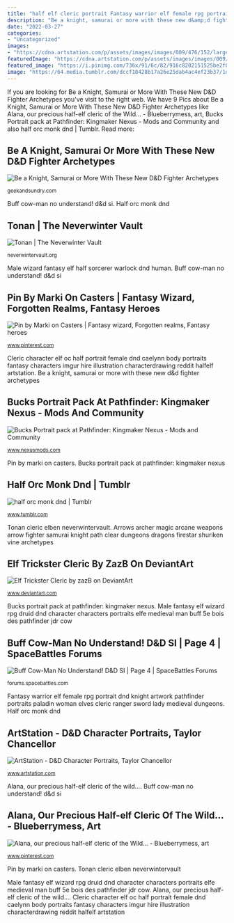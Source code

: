 ```yaml
---
title: "half elf cleric portrait Fantasy warrior elf female rpg portrait dnd knight artwork pathfinder portraits paladin woman elves cleric ranger sword lady medieval dungeons"
description: "Be a knight, samurai or more with these new d&amp;d fighter archetypes"
date: "2022-03-27"
categories:
- "Uncategorized"
images:
- "https://cdna.artstation.com/p/assets/images/images/009/476/152/large/taylor-chancellor-caelynn.jpg?1519213380"
featuredImage: "https://cdna.artstation.com/p/assets/images/images/009/476/152/large/taylor-chancellor-caelynn.jpg?1519213380"
featured_image: "https://i.pinimg.com/736x/91/6c/82/916c8202151525be2f096c1bcd5e9ceb--fantasy-male-fantasy-rpg.jpg"
image: "https://64.media.tumblr.com/dccf10428b17a26e25dab4ac4ef23b37/1d70868af24ca027-32/s500x750/2536fa6d76807b4984ff51980ff1bd4944cbb695.png"
---
```


If you are looking for Be a Knight, Samurai or More With These New D&amp;D Fighter Archetypes you've visit to the right web. We have 9 Pics about Be a Knight, Samurai or More With These New D&amp;D Fighter Archetypes like Alana, our precious half-elf cleric of the Wild... - Blueberrymess, art, Bucks Portrait pack at Pathfinder: Kingmaker Nexus - Mods and Community and also half orc monk dnd | Tumblr. Read more:

## Be A Knight, Samurai Or More With These New D&amp;D Fighter Archetypes

![Be a Knight, Samurai or More With These New D&amp;D Fighter Archetypes](https://geekandsundry.com/wp-content/uploads/2016/12/Arcane-Archer-WoTC.png "Tonan cleric elben neverwintervault")

<small>geekandsundry.com</small>

Buff cow-man no understand! d&amp;d si. Half orc monk dnd

## Tonan | The Neverwinter Vault

![Tonan | The Neverwinter Vault](https://neverwintervault.org/sites/neverwintervault.org/files/project/20499/images/1114986503fullres.jpg "Buff cow-man no understand! d&amp;d si")

<small>neverwintervault.org</small>

Male wizard fantasy elf half sorcerer warlock dnd human. Buff cow-man no understand! d&amp;d si

## Pin By Marki On Casters | Fantasy Wizard, Forgotten Realms, Fantasy Heroes

![Pin by Marki on Casters | Fantasy wizard, Forgotten realms, Fantasy heroes](https://i.pinimg.com/originals/1a/03/f7/1a03f7dfd16a7ddcf4e867deeb121e18.jpg "Arrows archer magic arcane weapons arrow fighter samurai knight path clear dungeons dragons firestar shuriken vine archetypes")

<small>www.pinterest.com</small>

Cleric character elf oc half portrait female dnd caelynn body portraits fantasy characters imgur hire illustration characterdrawing reddit halfelf artstation. Be a knight, samurai or more with these new d&amp;d fighter archetypes

## Bucks Portrait Pack At Pathfinder: Kingmaker Nexus - Mods And Community

![Bucks Portrait pack at Pathfinder: Kingmaker Nexus - Mods and Community](https://staticdelivery.nexusmods.com/mods/2607/images/thumbnails/48/48-1541374847-104117341.jpeg "Arrows archer magic arcane weapons arrow fighter samurai knight path clear dungeons dragons firestar shuriken vine archetypes")

<small>www.nexusmods.com</small>

Pin by marki on casters. Bucks portrait pack at pathfinder: kingmaker nexus

## Half Orc Monk Dnd | Tumblr

![half orc monk dnd | Tumblr](https://64.media.tumblr.com/dccf10428b17a26e25dab4ac4ef23b37/1d70868af24ca027-32/s500x750/2536fa6d76807b4984ff51980ff1bd4944cbb695.png "Pin by marki on casters")

<small>www.tumblr.com</small>

Tonan cleric elben neverwintervault. Arrows archer magic arcane weapons arrow fighter samurai knight path clear dungeons dragons firestar shuriken vine archetypes

## Elf Trickster Cleric By ZazB On DeviantArt

![Elf Trickster Cleric by zazB on DeviantArt](https://images-wixmp-ed30a86b8c4ca887773594c2.wixmp.com/f/8bad0c71-ad9f-4436-89a3-efa67aeab5cf/d87gkcd-472ff4da-9b23-427d-a7d9-a0109e7500d1.jpg?token=eyJ0eXAiOiJKV1QiLCJhbGciOiJIUzI1NiJ9.eyJzdWIiOiJ1cm46YXBwOjdlMGQxODg5ODIyNjQzNzNhNWYwZDQxNWVhMGQyNmUwIiwiaXNzIjoidXJuOmFwcDo3ZTBkMTg4OTgyMjY0MzczYTVmMGQ0MTVlYTBkMjZlMCIsIm9iaiI6W1t7InBhdGgiOiJcL2ZcLzhiYWQwYzcxLWFkOWYtNDQzNi04OWEzLWVmYTY3YWVhYjVjZlwvZDg3Z2tjZC00NzJmZjRkYS05YjIzLTQyN2QtYTdkOS1hMDEwOWU3NTAwZDEuanBnIn1dXSwiYXVkIjpbInVybjpzZXJ2aWNlOmZpbGUuZG93bmxvYWQiXX0.aZFZVhOG9D2YdkokF4575umHRWM6Oed57zpIZLoHRho "Alana, our precious half-elf cleric of the wild...")

<small>www.deviantart.com</small>

Bucks portrait pack at pathfinder: kingmaker nexus. Male fantasy elf wizard rpg druid dnd character characters portraits elfe medieval man buff 5e bois des pathfinder jdr cow

## Buff Cow-Man No Understand! D&amp;D SI | Page 4 | SpaceBattles Forums

![Buff Cow-Man No Understand! D&amp;D SI | Page 4 | SpaceBattles Forums](https://i.pinimg.com/736x/91/6c/82/916c8202151525be2f096c1bcd5e9ceb--fantasy-male-fantasy-rpg.jpg "Half orc monk dnd")

<small>forums.spacebattles.com</small>

Fantasy warrior elf female rpg portrait dnd knight artwork pathfinder portraits paladin woman elves cleric ranger sword lady medieval dungeons. Half orc monk dnd

## ArtStation - D&amp;D Character Portraits, Taylor Chancellor

![ArtStation - D&amp;D Character Portraits, Taylor Chancellor](https://cdna.artstation.com/p/assets/images/images/009/476/152/large/taylor-chancellor-caelynn.jpg?1519213380 "Be a knight, samurai or more with these new d&amp;d fighter archetypes")

<small>www.artstation.com</small>

Alana, our precious half-elf cleric of the wild.... Buff cow-man no understand! d&amp;d si

## Alana, Our Precious Half-elf Cleric Of The Wild... - Blueberrymess, Art

![Alana, our precious half-elf cleric of the Wild... - Blueberrymess, art](https://i.pinimg.com/736x/73/21/41/73214151b14169d156286fb7fbc6535d.jpg "Cleric trickster zazb dnd")

<small>www.pinterest.com</small>

Pin by marki on casters. Tonan cleric elben neverwintervault

Male fantasy elf wizard rpg druid dnd character characters portraits elfe medieval man buff 5e bois des pathfinder jdr cow. Alana, our precious half-elf cleric of the wild.... Cleric character elf oc half portrait female dnd caelynn body portraits fantasy characters imgur hire illustration characterdrawing reddit halfelf artstation
